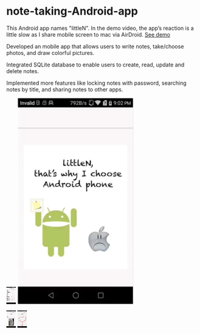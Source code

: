 # note-taking-Android-app

This Android app names "littleN". In the demo video, the app’s reaction is a little slow as I share mobile screen to mac via AirDroid. [See demo](https://youtu.be/Rdhleff6u9w)

Developed an mobile app that allows users to write notes, take/choose photos, and draw colorful
pictures.

Integrated SQLite database to enable users to create, read, update and delete notes.

Implemented more features like locking notes with password, searching notes by title, and sharing
notes to other apps.

![list](list.png)
![about](about.png)

![note](note.png)
![sketch](sketch.png)

